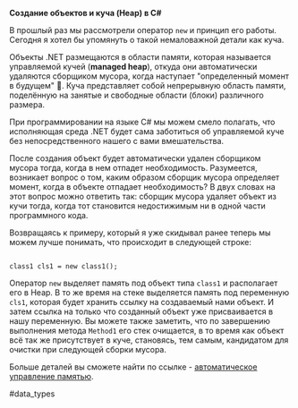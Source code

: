 **Создание объектов и куча (Heap) в C#**

В прошлый раз мы рассмотрели оператор `new` и принцип его работы. Сегодня я хотел бы упомянуть о такой немаловажной детали как куча.

Объекты .NET размещаются в области памяти, которая называется управляемой кучей (**managed heap**), откуда они автоматически удаляются сборщиком мусора, когда наступает "определенный момент в будущем" 🙂. Куча представляет собой непрерывную область памяти, поделённую на занятые и свободные области (блоки) различного размера.

При программировании на языке C# мы можем смело полагать, что исполняющая среда .NET будет сама заботиться об управляемой куче без непосредственного нашего с вами вмешательства.

После создания объект будет автоматически удален сборщиком мусора тогда, когда в нем отпадет необходимость. Разумеется, возникает вопрос о том, каким образом сборщик мусора определяет момент, когда в объекте отпадает необходимость? В двух словах на этот вопрос можно ответить так: сборщик мусора удаляет объект из кучи тогда, когда тот становится недостижимым ни в одной части программного кода.

Возвращаясь к примеру, который я уже скидывал ранее теперь мы можем лучше понимать, что происходит в следующей строке:

```

class1 cls1 = new class1();
```

Оператор `new` выделяет память под объект типа `class1` и располагает его в Heap. В то же время на стеке выделяется память под переменную `cls1`, которая будет хранить ссылку на создаваемый нами объект. И затем ссылка на только что созданный объект уже присваивается в нашу переменную. Вы можете также заметить, что по завершению выполнения метода `Method1` его стек очищается, в то время как объект всё так же присутствует в куче, становясь, тем самым, кандидатом для очистки при следующей  сборки мусора.

Больше деталей вы сможете найти по ссылке - [автоматическое управление памятью](https://docs.microsoft.com/ru-ru/dotnet/standard/automatic-memory-management).

#data_types